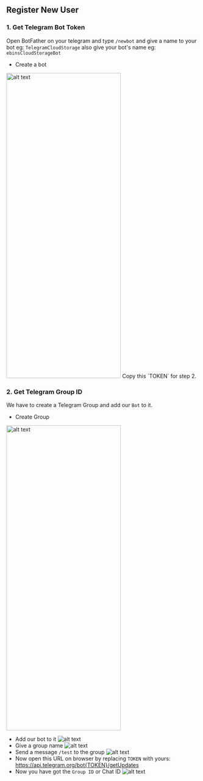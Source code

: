 ## Register New User

### 1. Get Telegram Bot Token

Open BotFather on your telegram and type `/newbot` and give a name to your bot eg: `TelegramCloudStorage` also give your bot's name eg: `ebinsCloudStorageBot`

- Create a bot
 <img src="./create-bot-token.png" alt="alt text" width="300" height="800">
  Copy this `TOKEN` for step 2.

### 2. Get Telegram Group ID

We have to create a Telegram Group and add our `Bot` to it.

- Create Group
 <img src="./create-group-1.png" alt="alt text" width="300" height="800">

- Add our bot to it
  ![alt text](./create-group-2.png)
- Give a group name
  ![alt text](./create-group-3.png)
- Send a message `/test` to the group
  ![alt text](./create-group-4.png)
- Now open this URL on browser by replacing `TOKEN` with yours: https://api.telegram.org/bot{TOKEN}/getUpdates
- Now you have got the `Group ID` or Chat ID
  ![alt text](./call-bot-api.png)
